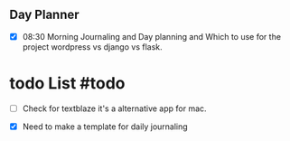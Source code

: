 ## Day Planner

- [x] 08:30 Morning Journaling and Day planning and Which to use for the project wordpress vs django vs flask.


# todo List #todo 
- [ ] Check for textblaze it's a alternative app for mac.
- [x] Need to make a template for daily journaling


